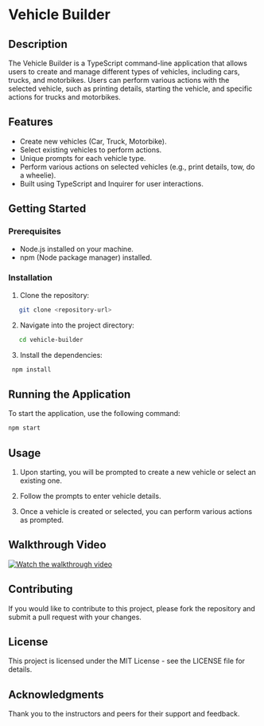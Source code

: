 # Vehicle Builder

## Description
The Vehicle Builder is a TypeScript command-line application that allows users to create and manage different types of vehicles, including cars, trucks, and motorbikes. Users can perform various actions with the selected vehicle, such as printing details, starting the vehicle, and specific actions for trucks and motorbikes.

## Features
- Create new vehicles (Car, Truck, Motorbike).
- Select existing vehicles to perform actions.
- Unique prompts for each vehicle type.
- Perform various actions on selected vehicles (e.g., print details, tow, do a wheelie).
- Built using TypeScript and Inquirer for user interactions.

## Getting Started

### Prerequisites
- Node.js installed on your machine.
- npm (Node package manager) installed.

### Installation
1. Clone the repository:
```bash
   git clone <repository-url>
```
2. Navigate into the project directory:
```bash
   cd vehicle-builder
```
3. Install the dependencies:
 ```bash
  npm install
```

## Running the Application
To start the application, use the following command:
```bash
npm start
```

## Usage
1. Upon starting, you will be prompted to create a new vehicle or select an existing one.

2. Follow the prompts to enter vehicle details.

3. Once a vehicle is created or selected, you can perform various actions as prompted.

## Walkthrough Video

[![Watch the walkthrough video](link_to_your_thumbnail_image)](https://screencastify.com/your_video_link)

## Contributing

If you would like to contribute to this project, please fork the repository and submit a pull request with your changes.

## License

This project is licensed under the MIT License - see the LICENSE file for details.

## Acknowledgments
Thank you to the instructors and peers for their support and feedback.

